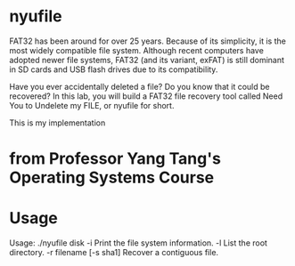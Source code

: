 # nyufile

FAT32 has been around for over 25 years. Because of its simplicity, it is the most widely compatible file system. Although recent computers have adopted newer file systems, FAT32 (and its variant, exFAT) is still dominant in SD cards and USB flash drives due to its compatibility.

Have you ever accidentally deleted a file? Do you know that it could be recovered? In this lab, you will build a FAT32 file recovery tool called Need You to Undelete my FILE, or nyufile for short.


This is my implementation
# from Professor Yang Tang's Operating Systems Course

# Usage

Usage: ./nyufile disk <options>
-i                     Print the file system information.
-l                     List the root directory.
-r filename [-s sha1]  Recover a contiguous file.
